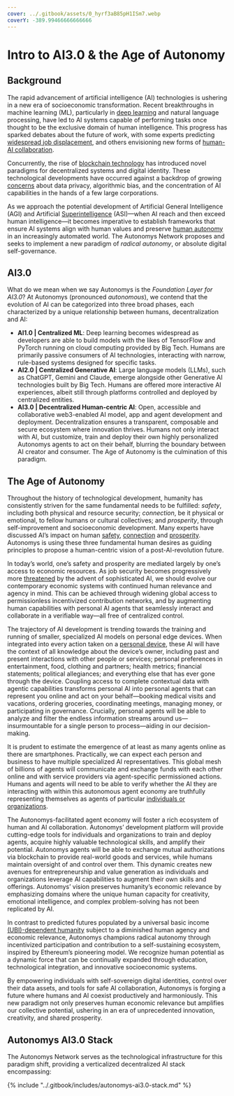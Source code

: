 ```yaml
---
cover: ../.gitbook/assets/0_hyrf3aB85pH1ISm7.webp
coverY: -389.99466666666666
---
```


# Intro to AI3.0 & the Age of Autonomy

## Background

The rapid advancement of artificial intelligence (AI) technologies is ushering in a new era of socioeconomic transformation. Recent breakthroughs in machine learning (ML), particularly in [deep learning](https://www.dx.doi.org/10.1038/nature14539) and natural language processing, have led to AI systems capable of performing tasks once thought to be the exclusive domain of human intelligence. This progress has sparked debates about the future of work, with some experts predicting [widespread job displacement](https://www.doi.org/10.1016/j.techfore.2016.08.019), and others envisioning new forms of [human-AI collaboration](https://books.google.co.uk/books/about/The_Second_Machine_Age_Work_Progress_and.html).

Concurrently, the rise of [blockchain technology](https://doi.org/10.1109/BigDataCongress.2017.85) has introduced novel paradigms for decentralized systems and digital identity. These technological developments have occurred against a backdrop of growing [concerns](https://books.google.co.uk/books/about/Weapons_of_Math_Destruction.html) about data privacy, algorithmic bias, and the concentration of AI capabilities in the hands of a few large corporations.

As we approach the potential development of Artificial General Intelligence (AGI) and Artificial [Superintelligence](https://books.google.co.uk/books/about/Superintelligence.html) (ASI)—when AI reach and then exceed human intelligence—it becomes imperative to establish frameworks that ensure AI systems align with human values and preserve [human autonomy](https://books.google.co.uk/books/about/Human_Compatible.html) in an increasingly automated world. The Autonomys Network proposes and seeks to implement a new paradigm of _radical autonomy_, or absolute digital self-governance.

## **AI3.0**

What do we mean when we say Autonomys is the _Foundation Layer for AI3.0_? At Autonomys (pronounced _autonomous_), we contend that the evolution of AI can be categorized into three broad phases, each characterized by a unique relationship between humans, decentralization and AI:

* **AI1.0 | Centralized ML**: Deep learning becomes widespread as developers are able to build models with the likes of TensorFlow and PyTorch running on cloud computing provided by Big Tech. Humans are primarily passive consumers of AI technologies, interacting with narrow, rule-based systems designed for specific tasks.
* **AI2.0 | Centralized Generative AI**: Large language models (LLMs), such as ChatGPT, Gemini and Claude, emerge alongside other Generative AI technologies built by Big Tech. Humans are offered more interactive AI experiences, albeit still through platforms controlled and deployed by centralized entities.
* **AI3.0 | Decentralized Human-centric AI**: Open, accessible and collaborative web3-enabled AI model, app and agent development and deployment. Decentralization ensures a transparent, composable and secure ecosystem where innovation thrives. Humans not only interact with AI, but customize, train and deploy their own highly personalized Autonomys agents to act on their behalf, blurring the boundary between AI creator and consumer. The Age of Autonomy is the culmination of this paradigm.

## The Age of Autonomy <a href="#id-073f" id="id-073f"></a>

Throughout the history of technological development, humanity has consistently striven for the same fundamental needs to be fulfilled: _safety_, including both physical and resource security; _connection_, be it physical or emotional, to fellow humans or cultural collectives; and _prosperity_, through self-improvement and socioeconomic development. Many experts have discussed AI’s impact on human [safety](https://books.google.co.uk/books?id=8vm0DwAAQBAJ\&dq=), [connection](https://danielmiessler.com/p/ai-predictable-path-7-components-2024) and [prosperity](https://books.google.co.uk/books?id=PMBUAgAAQBAJ). Autonomys is using these three fundamental human desires as guiding principles to propose a human-centric vision of a post-AI-revolution future.

In today’s world, one’s safety and prosperity are mediated largely by one’s access to economic resources. As job security becomes progressively more [threatened](https://doi.org/10.1016/j.techfore.2016.08.019) by the advent of sophisticated AI, we should evolve our contemporary economic systems with continued human relevance and agency in mind. This can be achieved through widening global access to permissionless incentivized contribution networks, and by augmenting human capabilities with personal AI agents that seamlessly interact and collaborate in a verifiable way—all free of centralized control.

The trajectory of AI development is trending towards the training and running of smaller, specialized AI models on personal edge devices. When integrated into every action taken on a [personal device](https://www.apple.com/apple-intelligence/), these AI will have the context of all knowledge about the device’s owner, including past and present interactions with other people or services; personal preferences in entertainment, food, clothing and partners; health metrics; financial statements; political allegiances; and everything else that has ever gone through the device. Coupling access to complete contextual data with agentic capabilities transforms personal AI into personal agents that can represent you online and act on your behalf—booking medical visits and vacations, ordering groceries, coordinating meetings, managing money, or participating in governance. Crucially, personal agents will be able to analyze and filter the endless information streams around us—insurmountable for a single person to process—aiding in our decision-making.

It is prudent to estimate the emergence of at least as many agents online as there are smartphones. Practically, we can expect each person and business to have multiple specialized AI representatives. This global mesh of billions of agents will communicate and exchange funds with each other online and with service providers via agent-specific permissioned actions. Humans and agents will need to be able to verify whether the AI they are interacting with within this autonomous agent economy are truthfully representing themselves as agents of particular [individuals or organizations](https://academy.autonomys.xyz/autonomys-solutions/autoid).

The Autonomys-facilitated agent economy will foster a rich ecosystem of human and AI collaboration. Autonomys’ development platform will provide cutting-edge tools for individuals and organizations to train and deploy agents, acquire highly valuable technological skills, and amplify their potential. Autonomys agents will be able to exchange mutual authorizations via blockchain to provide real-world goods and services, while humans maintain oversight of and control over them. This dynamic creates new avenues for entrepreneurship and value generation as individuals and organizations leverage AI capabilities to augment their own skills and offerings. Autonomys’ vision preserves humanity’s economic relevance by emphasizing domains where the unique human capacity for creativity, emotional intelligence, and complex problem-solving has not been replicated by AI.

In contrast to predicted futures populated by a universal basic income [(UBI)-dependent humanity](https://moores.samaltman.com/) subject to a diminished human agency and economic relevance, Autonomys champions radical autonomy through incentivized participation and contribution to a self-sustaining ecosystem, inspired by Ethereum’s pioneering model. We recognize human potential as a dynamic force that can be continually expanded through education, technological integration, and innovative socioeconomic systems.

By empowering individuals with self-sovereign digital identities, control over their data assets, and tools for safe AI collaboration, Autonomys is forging a future where humans and AI coexist productively and harmoniously. This new paradigm not only preserves human economic relevance but amplifies our collective potential, ushering in an era of unprecedented innovation, creativity, and shared prosperity.

## Autonomys AI3.0 Stack

The Autonomys Network serves as the technological infrastructure for this paradigm shift, providing a verticalized decentralized AI stack encompassing:

{% include "../.gitbook/includes/autonomys-ai3.0-stack.md" %}
